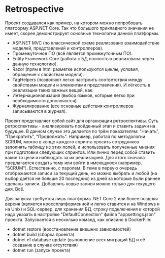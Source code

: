 # Retrospective
Проект создавался как пример, на котором можно попробовать платформу ASP.NET Core.
Так что большого прикладного значения не имеет, скорее демонстрирует основные технологии данной платформы.
- ASP.NET MVC (по классической схеме реализовано взаимодействие моделей, представлений и контроллеров).
- Промежуточное ПО (всё является промежуточным ПО).
- Entity Framework Core (работа с БД полностью реализована через данную технологию).
- Razor (прям в html разметке используются циклы, условия, обращение к свойствам модели).
- TagHelpers (позволяют легко настроить соответствия между свойствами модели и элементами представления).
И лёгкость в реализации таких важных вещей, как:
- Интернационализация (выбор языков, которые легко при необходимости дополняются).
- Журналирование (все основные действия контроллеров записываются в журнал).

Проект представляет собой сайт для организации ретроспективы.
Суть ретроспективы - анализировать пройденный этап и ставить задачи на будущее.
В данном случае это делается по трём показателям: "Начать", "Прекратить", "Продолжать".
Например, работая по методологии SCRUM, можно в конце каждого спринта просить сотрудников заполнять таблицу из этих полей, и использовать полученные мнения при подготовки следующих спринтов.
Или лично перед собой ставить какие то цели и наблюдать за их реализацией.
Для этого сначала предлагается создать тему или войти в имеющуюся (например, "SCRUM"). Естественно, с паролем.
В теме в первую очередь отображаются записи за текущий день, но можно выбрать и любой (на выбор даётся не больше 20 последних) из дней за которые были раннее сделаны записи.
Добавлять новые записи можно только для текущего дня.
Всё.

Для запуска требуется лишь платформа .NET Core 2 или более поздняя версия (является кроссплатформенной и легко ставится и на Windows и на Unix) и SQL-сервер, для хранения БД, строку подключения к которой надо указать в настройке "DefaultConnection" файла "appsettings.json" проекта. Запускается в несколько команд, как описано в DockerFile:
- dotnet restore (восстановление внешних зависимостей)
- dotnet build (сборка проекта)
- dotnet ef database update (выполнение всех миграций БД и её создание в случае отсутствия)
- dotnet run (запуск проекта)
